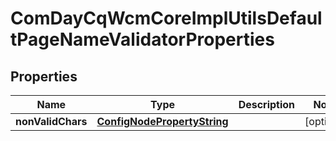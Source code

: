 

# ComDayCqWcmCoreImplUtilsDefaultPageNameValidatorProperties

## Properties

Name | Type | Description | Notes
------------ | ------------- | ------------- | -------------
**nonValidChars** | [**ConfigNodePropertyString**](ConfigNodePropertyString.md) |  |  [optional]



